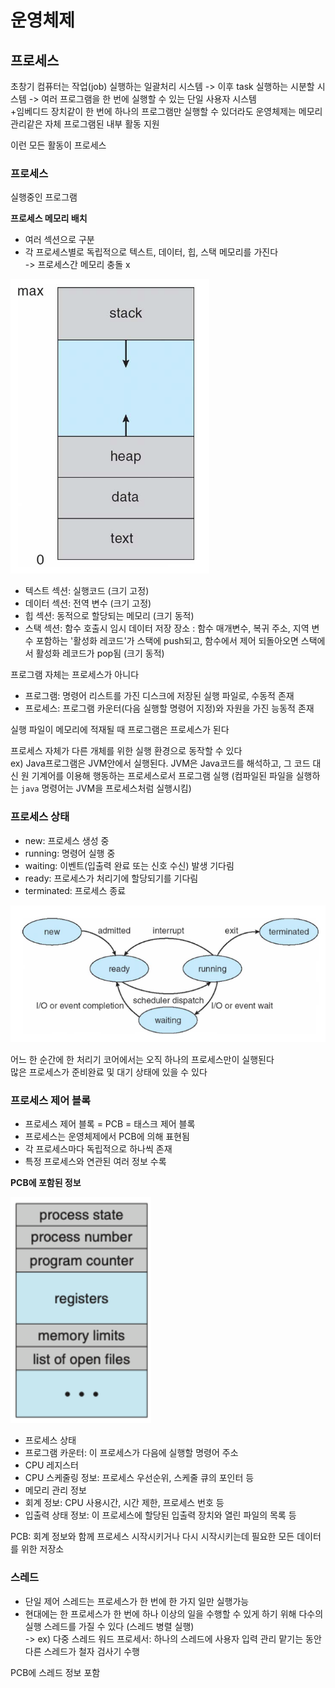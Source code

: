 # 운영체제
## 프로세스
초창기 컴퓨터는 작업(job) 실행하는 일괄처리 시스템 -> 이후 task 실행하는 시분할 시스템 -> 여러 프로그램을 한 번에 실행할 수 있는 단일 사용자 시스템 <br>
+임베디드 장치같이 한 번에 하나의 프로그램만 실행할 수 있더라도 운영체제는 메모리 관리같은 자체 프로그램된 내부 활동 지원

이런 모든 활동이 프로세스

### 프로세스
실행중인 프로그램

**프로세스 메모리 배치**
- 여러 섹션으로 구분
- 각 프로세스별로 독립적으로 텍스트, 데이터, 힙, 스택 메모리를 가진다 <br>
-> 프로세스간 메모리 충돌 x

![alt text](image/image1.png)

- 텍스트 섹션: 실행코드 (크기 고정)
- 데이터 섹션: 전역 변수 (크기 고정)
- 힙 섹션: 동적으로 할당되는 메모리 (크기 동적)
- 스택 섹션: 함수 호출시 임시 데이터 저장 장소 : 함수 매개변수, 복귀 주소, 지역 변수 포함하는 '활성화 레코드'가 스택에 push되고, 함수에서 제어 되돌아오면 스택에서 활성화 레코드가 pop됨 (크기 동적)

프로그램 자체는 프로세스가 아니다
- 프로그램: 명령어 리스트를 가진 디스크에 저장된 실행 파일로, 수동적 존재
- 프로세스: 프로그램 카운터(다음 실행할 명령어 지정)와 자원을 가진 능동적 존재

실행 파일이 메모리에 적재될 때 프로그램은 프로세스가 된다

프로세스 자체가 다른 개체를 위한 실행 환경으로 동작할 수 있다<br>
ex) Java프로그램은 JVM안에서 실행된다. JVM은 Java코드를 해석하고, 그 코드 대신 원 기계어를 이용해 행동하는 프로세스로서 프로그램 실행 (컴파일된 파일을 실행하는 `java` 명령어는 JVM을 프로세스처럼 실행시킴)

### 프로세스 상태
- new: 프로세스 생성 중
- running: 명령어 실행 중
- waiting: 이벤트(입출력 완료 또는 신호 수신) 발생 기다림
- ready: 프로세스가 처리기에 할당되기를 기다림
- terminated: 프로세스 종료

![alt text](image/image3.png)

어느 한 순간에 한 처리기 코어에서는 오직 하나의 프로세스만이 실행된다<br>
많은 프로세스가 준비완료 및 대기 상태에 있을 수 있다

### 프로세스 제어 블록
- 프로세스 제어 블록 = PCB = 태스크 제어 블록
- 프로세스는 운영체제에서 PCB에 의해 표현됨
- 각 프로세스마다 독립적으로 하나씩 존재
- 특정 프로세스와 연관된 여러 정보 수록

**PCB에 포함된 정보**

![alt text](image/image2.png)

- 프로세스 상태
- 프로그램 카운터: 이 프로세스가 다음에 실행할 명령어 주소
- CPU 레지스터 
- CPU 스케줄링 정보: 프로세스 우선순위, 스케줄 큐의 포인터 등
- 메모리 관리 정보
- 회계 정보: CPU 사용시간, 시간 제한, 프로세스 번호 등
- 입출력 상태 정보: 이 프로세스에 할당된 입출력 장치와 열린 파일의 목록 등

PCB: 회계 정보와 함께 프로세스 시작시키거나 다시 시작시키는데 필요한 모든 데이터를 위한 저장소

### 스레드
- 단일 제어 스레드는 프로세스가 한 번에 한 가지 일만 실행가능
- 현대에는 한 프로세스가 한 번에 하나 이상의 일을 수행할 수 있게 하기 위해 다수의 실행 스레드를 가질 수 있다 (스레드 병렬 실행) <br>
-> ex) 다중 스레드 워드 프로세서: 하나의 스레드에 사용자 입력 관리 맡기는 동안 다른 스레드가 철자 검사기 수행

PCB에 스레드 정보 포함